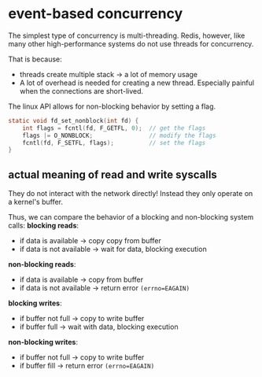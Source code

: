 # event-based concurrency

The simplest type of concurrency is multi-threading. Redis, however, like many other high-performance systems do not use threads for concurrency.

That is because:
- threads create multiple stack -> a lot of memory usage
- A lot of overhead is needed for creating a new thread. Especially painful when the connections are short-lived.


The linux API allows for non-blocking behavior by setting a flag.

```c
static void fd_set_nonblock(int fd) {
    int flags = fcntl(fd, F_GETFL, 0);  // get the flags
    flags |= O_NONBLOCK;                // modify the flags
    fcntl(fd, F_SETFL, flags);          // set the flags
}
```

## actual meaning of read and write syscalls
They do not interact with the network directly!
Instead they only operate on a kernel's buffer. 

Thus, we can compare the behavior of a blocking and non-blocking system calls:
**blocking reads**:

- 	if data is available -> copy copy from buffer
- 	if data is not available -> wait for data, blocking execution

**non-blocking reads**:
- 	if data is available -> copy from buffer 
- 	if data is not available -> return error `(errno=EAGAIN)`

**blocking writes**:
- 	if buffer not full -> copy to write buffer
- 	if buffer full -> wait with data, blocking execution

**non-blocking writes**:
- 	if buffer not full -> copy to write buffer
- 	if buffer fill -> return error `(errno=EAGAIN)`

